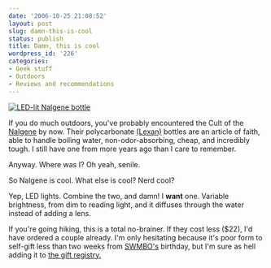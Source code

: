 ```yaml
---
date: '2006-10-25 21:08:52'
layout: post
slug: damn-this-is-cool
status: publish
title: Damn, this is cool
wordpress_id: '226'
categories:
- Geek stuff
- Outdoors
- Reviews and recommendations
---
```



[
![LED-lit Nalgene bottle](http://www.guyotdesigns.com/site/img/firefly/fireflypage.gif)](http://www.guyotdesigns.com/s.nl/it.A/id.303/.f?sc=10&category=-110)


If you do much outdoors, you've probably encountered the Cult of the [Nalgene](http://en.wikipedia.org/wiki/Nalgene) by now. Their polycarbonate [(Lexan)](http://en.wikipedia.org/wiki/Lexan) bottles are an article of faith, able to handle boiling water, non-odor-absorbing, cheap, and incredibly tough. I still have one from more years ago than I care to remember.

Anyway. Where was I? Oh yeah, senile.

So Nalgene is cool. What else is cool? Nerd cool?

Yep, LED lights. Combine the two, and damn! I **want** one. Variable brightness, from dim to reading light, and it diffuses through the water instead of adding a lens.

If you're going hiking, this is a total no-brainer. If they cost less ($22), I'd have ordered a couple already. I'm only hesitating because it's poor form to self-gift less than two weeks from [SWMBO's](http://www.woodbutcher.net/swmbo.htm) birthday, but I'm sure as hell adding it to [the gift registry.](http://phpgiftreg.sourceforge.net/)
